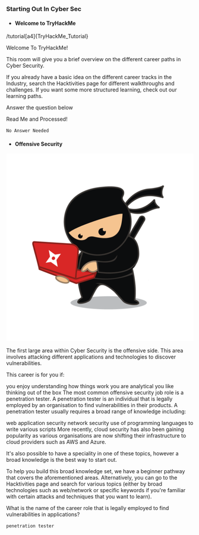 ### Starting Out In Cyber Sec
- #### Welcome to TryHackMe

/tutorial[a4]{TryHackMe_Tutorial}

Welcome To TryHackMe! 

This room will give you a brief overview on the different career paths in Cyber Security. 

If you already have a basic idea on the different career tracks in the Industry, search the Hacktivities page for different walkthroughs and challenges. If you want some more structured learning, check out our learning paths.

Answer the question below

Read Me and Processed!
```
No Answer Needed
```

- #### Offensive Security

![](img/ninja.png)

The first large area within Cyber Security is the offensive side. This area involves attacking different applications and technologies to discover vulnerabilities.

This career is for you if:

you enjoy understanding how things work
you are analytical
you like thinking out of the box
The most common offensive security job role is a penetration tester. A penetration tester is an individual that is legally employed by an organisation to find vulnerabilities in their products. A penetration tester usually requires a broad range of knowledge including:

web application security
network security
use of programming languages to write various scripts
More recently, cloud security has also been gaining popularity as various organisations are now shifting their infrastructure to cloud providers such as AWS and Azure.

It's also possible to have a speciality in one of these topics, however a broad knowledge is the best way to start out.

To help you build this broad knowledge set, we have a beginner pathway that covers the aforementioned areas. Alternatively, you can go to the Hacktivities page and search for various topics (either by broad technologies such as web/network or specific keywords if you're familiar with certain attacks and techniques that you want to learn).

What is the name of the career role that is legally employed to find vulnerabilities in applications?
```
penetration tester
```
